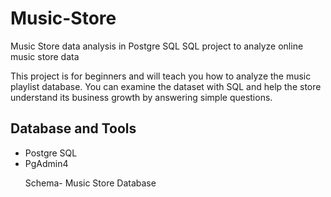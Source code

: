 # Music-Store
Music Store data analysis in Postgre SQL
SQL project to analyze online music store data

This project is for beginners and will teach you how to analyze the music playlist database. You can examine the dataset with SQL and help the store understand its business growth by answering simple questions.

<h2> Database and Tools </h2>

 <ul>
      <li>Postgre SQL</li>
      <li>PgAdmin4</li>
   
Schema- Music Store Database
   


